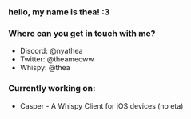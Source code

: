 ### hello, my name is thea! :3

### Where can you get in touch with me?
* Discord: @nyathea
* Twitter: @theameoww
* Whispy: @thea

### Currently working on:
* Casper - A Whispy Client for iOS devices (no eta)
